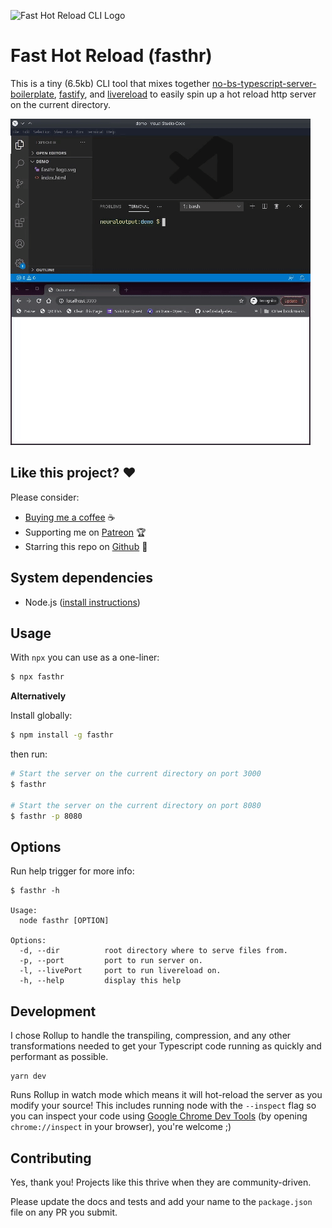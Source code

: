 ![Fast Hot Reload CLI Logo](https://assets.jeanlescure.io/ujf5Hb.svg)

# Fast Hot Reload (fasthr)

This is a tiny (6.5kb) CLI tool that mixes together [no-bs-typescript-server-boilerplate](https://github.com/jeanlescure/no-bs-typescript-server-boilerplate), [fastify](https://github.com/fastify/fastify), and [livereload](http://livereload.com/) to easily spin up a hot reload http server on the current directory.

![](https://raw.githubusercontent.com/jeanlescure/fasthr/main/public/demo.gif)

## Like this project? ❤️

Please consider:

- [Buying me a coffee](https://www.buymeacoffee.com/jeanlescure) ☕
- Supporting me on [Patreon](https://www.patreon.com/jeanlescure) 🏆
- Starring this repo on [Github](https://github.com/jeanlescure/fasthr) 🌟

## System dependencies

- Node.js ([install instructions](https://github.com/nvm-sh/nvm#installing-and-updating))

## Usage

With `npx` you can use as a one-liner:

```sh
$ npx fasthr
```

**Alternatively**

Install globally:

```sh
$ npm install -g fasthr
```

then run:

```sh
# Start the server on the current directory on port 3000
$ fasthr

# Start the server on the current directory on port 8080
$ fasthr -p 8080
```

## Options

Run help trigger for more info:

```
$ fasthr -h

Usage:
  node fasthr [OPTION]

Options:
  -d, --dir          root directory where to serve files from.
  -p, --port         port to run server on.
  -l, --livePort     port to run livereload on.
  -h, --help         display this help
```

## Development

I chose Rollup to handle the transpiling, compression, and any other transformations needed to get
your Typescript code running as quickly and performant as possible.

```
yarn dev
```

Runs Rollup in watch mode which means it will hot-reload the server as you modify your source! This
includes running node with the `--inspect` flag so you can inspect your code using [Google Chrome Dev Tools](https://nodejs.org/en/docs/guides/debugging-getting-started/)
(by opening `chrome://inspect` in your browser), you're welcome ;)

## Contributing

Yes, thank you! Projects like this thrive when they are community-driven.

Please update the docs and tests and add your name to the `package.json` file on any PR you submit.
